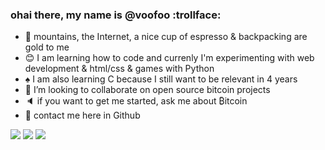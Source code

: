 ### ohai there, my name is @voofoo :trollface:

- :trident: mountains, the Internet, a nice cup of espresso & backpacking are gold to me
- :blush: I am learning how to code and currenly I'm experimenting with web development & html/css & games with Python
- :spades: I am also learning C because I still want to be relevant in 4 years
- :mushroom: I’m looking to collaborate on open source bitcoin projects
- :speaker: if you want to get me started, ask me about ₿itcoin
- :bell: contact me here in Github

<img src="{https://img.shields.io/badge/Bitcoin-000000?style=for-the-badge&logo=bitcoin&logoColor=white
}" /> <img src="{[BadgeURLHere](https://img.shields.io/badge/freecodecamp-27273D?style=for-the-badge&logo=freecodecamp&logoColor=white)}" /> <img src="{[BadgeURLHere](https://img.shields.io/badge/Godot-478CBF?style=for-the-badge&logo=GodotEngine&logoColor=white)}" />
